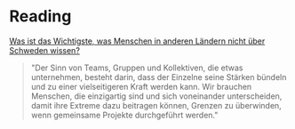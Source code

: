# Reading

[Was ist das Wichtigste, was Menschen in anderen Ländern nicht über Schweden wissen?](https://qr.ae/pvHFyR)

> "Der Sinn von Teams, Gruppen und Kollektiven, die etwas unternehmen, besteht darin, dass der Einzelne seine Stärken bündeln und zu einer vielseitigeren Kraft werden kann. Wir brauchen Menschen, die einzigartig sind und sich voneinander unterscheiden, damit ihre Extreme dazu beitragen können, Grenzen zu überwinden, wenn gemeinsame Projekte durchgeführt werden."